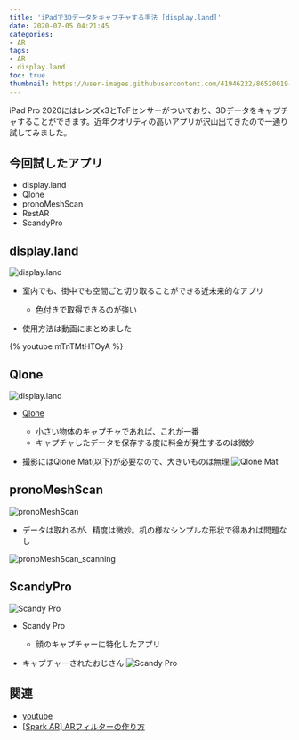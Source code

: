 ```yaml
---
title: 'iPadで3Dデータをキャプチャする手法 [display.land]'
date: 2020-07-05 04:21:45
categories:
- AR
tags:
- AR
- display.land
toc: true
thumbnail: https://user-images.githubusercontent.com/41946222/86520019-453b7200-be7b-11ea-9616-921ec5e35889.png
---
```


iPad Pro 2020にはレンズx3とToFセンサーがついており、3Dデータをキャプチャすることができます。近年クオリティの高いアプリが沢山出てきたので一通り試してみました。

<!-- toc -->

## 今回試したアプリ
- display.land
- Qlone
- pronoMeshScan
- RestAR
- ScandyPro

## display.land
![display.land](https://user-images.githubusercontent.com/41946222/86528245-15bf5080-bee1-11ea-9705-25312afab3cf.png)

- 室内でも、街中でも空間ごと切り取ることができる近未来的なアプリ
    - 色付きで取得できるのが強い

- 使用方法は動画にまとめました

{% youtube  mTnTMtHTOyA %}

## Qlone
![display.land](https://user-images.githubusercontent.com/41946222/86528157-7b5f0d00-bee0-11ea-9a34-b2c42b91f7a0.png)

- [Qlone](https://apps.apple.com/jp/app/qlone-3d%E3%82%B9%E3%82%AD%E3%83%A3%E3%83%8A%E3%83%BC/id1229460906)
    - 小さい物体のキャプチャであれば、これが一番
    - キャプチャしたデータを保存する度に料金が発生するのは微妙

- 撮影にはQlone Mat(以下)が必要なので、大きいものは無理
![Qlone Mat](https://user-images.githubusercontent.com/41946222/86528087-e6f4aa80-bedf-11ea-9a0c-34843f2c476f.png)


## pronoMeshScan
![pronoMeshScan](https://user-images.githubusercontent.com/41946222/86528198-beb97b80-bee0-11ea-8650-fb4db947edb7.png)

- データは取れるが、精度は微妙。机の様なシンプルな形状で得あれば問題なし

![pronoMeshScan_scanning](https://user-images.githubusercontent.com/41946222/86528188-a47f9d80-bee0-11ea-95e2-666c17b6c8fc.png)


## ScandyPro
![Scandy Pro](https://user-images.githubusercontent.com/41946222/86528369-376d0780-bee2-11ea-80f3-9e38b3148489.png)

- Scandy Pro
    - 顔のキャプチャーに特化したアプリ

- キャプチャーされたおじさん
![Scandy Pro](https://user-images.githubusercontent.com/41946222/86528384-566b9980-bee2-11ea-856d-5a66914477ca.png)



## 関連
- [youtube](https://youtu.be/mTnTMtHTOyA)
- [[Spark AR] ARフィルターの作り方](/Spark-AR-ARフィルターの作り方/)
